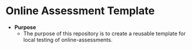 # Online Assessment Template
* **Purpose**
    * The purpose of this repository is to create a reusable template for local testing of online-assessments.